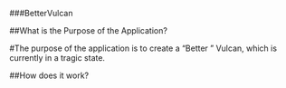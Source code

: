 ###BetterVulcan

##What is the Purpose of the Application?

#The purpose of the application is to create a “Better ” Vulcan, which is currently in a tragic state.

##How does it work?
